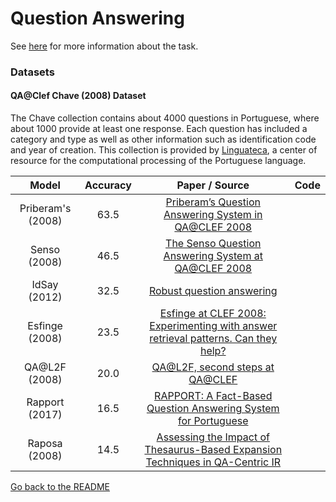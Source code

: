# Question Answering

See [here](../english/question_answering.md) for more information about the task.

### Datasets

#### QA@Clef Chave (2008) Dataset

The Chave collection contains about 4000 questions in Portuguese, where about 1000 provide at least one response. Each question has included a category and type as well as other information such as identification code and year of creation. This collection is provided by [Linguateca](https://www.linguateca.pt/CHAVE/), a center of resource for the computational processing of the Portuguese language.


|  Model | Accuracy | Paper / Source | Code | 
| :-------------: | :-----:| :----: | :----: |
|  Priberam's (2008) | 63.5 | [Priberam’s Question Answering System in QA@CLEF 2008](https://link.springer.com/chapter/10.1007/978-3-642-04447-2_39) | |
|  Senso (2008) | 46.5 | [The Senso Question Answering System at QA@CLEF 2008](http://dspace.uevora.pt/rdpc/handle/10174/1562) | |
|  IdSay (2012) | 32.5 | [Robust question answering](https://repositorioaberto.uab.pt/handle/10400.2/5968) | |
|  Esfinge (2008) | 23.5 | [Esfinge at CLEF 2008: Experimenting with answer retrieval patterns. Can they help?](https://comum.rcaap.pt/handle/10400.26/300) | |
|  QA@L2F (2008) |  20.0 | [QA@L2F, second steps at QA@CLEF](http://clef.isti.cnr.it/2008/working_notes/coheur-paperCLEF2008.pdf) | |
|  Rapport (2017) | 16.5 | [RAPPORT: A Fact-Based Question Answering System for Portuguese](https://estudogeral.sib.uc.pt/handle/10316/41880) | |
|  Raposa (2008) | 14.5 | [Assessing the Impact of Thesaurus-Based Expansion Techniques in QA-Centric IR](https://link.springer.com/chapter/10.1007/978-3-642-04447-2_37) | |

[Go back to the README](../README.md)
